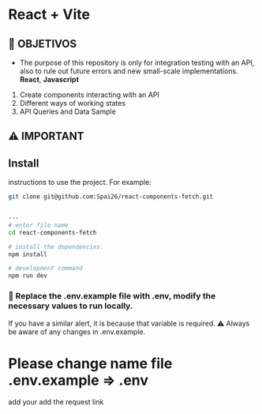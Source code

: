 # React + Vite


## **📌 OBJETIVOS**

- The purpose of this repository is only for integration testing with an API, also to rule out future errors and new small-scale implementations.
 **React**, **Javascript**
1. Create components interacting with an API
2. Different ways of working states
3. API Queries and Data Sample

## **⚠️ IMPORTANT**

## Install
instructions to use the project. For example:

```bash
git clone git@github.com:Spai26/react-components-fetch.git


---
# enter file name 
cd react-components-fetch

# install the dependencies.
npm install

# development command
npm run dev
```


### 📍 Replace the .env.example file with .env, modify the necessary values ​​to run locally.

If you have a similar alert, it is because that variable is required.
⚠️ Always be aware of any changes in .env.example.
<br />
  <h1>Please change name file .env.example => .env</h1>
  <p> add your add the request link
<br />
